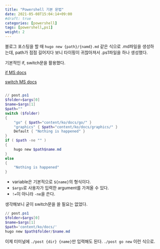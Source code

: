 ```yaml
---
title: "Powershell 기본 문법"
date: 2021-05-08T15:04:14+09:00
#draft: true
categories: [powershell]
tags: [powershell,ps1]
weight: 2
---
```


블로그 포스팅을 할 때 `hugo new {path}/{namd}.md` 같은 식으로 .md파일을 생성하는데, path가 점점 길어지다 보니 타이핑이 귀찮아져서 .ps1파일을 하나 생성했다.

기본적인 if, switch문을 활용했다.

[if MS docs](https://docs.microsoft.com/en-us/powershell/scripting/learn/deep-dives/everything-about-if?view=powershell-7.1)

[switch MS docs](https://docs.microsoft.com/en-us/powershell/module/microsoft.powershell.core/about/about_switch?view=powershell-7.1)

## 

```ps1
// post.ps1
$folder=$args[0]
$name=$args[1]
$path=""
switch ($folder)
{
	"go" { $path="content/ko/docs/go/" }
	"graphics" { $path="content/ko/docs/graphics/" }
	Default { "Nothing is happened" }
}
if ( $path -ne "" )
{
	hugo new $path$name.md
}
else
{
	"Nothing is happened"
}
```

 - variable은 기본적으로 `${name}`의 형식이다.
 - `$args`로 사용자가 입력한 argument를 가져올 수 있다.
 - `!=`이 아니라 `-ne`을 쓴다.

생각해보니 굳이 switch문을 쓸 필요는 없었다.

```ps1
// post.ps1
$folder=$args[0]
$name=$args[1]
$path='content/ko/docs/'
hugo new $path$folder/$name.md
```

이제 터미널에 `./post {dir} {name}`만 입력해도 된다. `./post go new` 이런 식으로.
